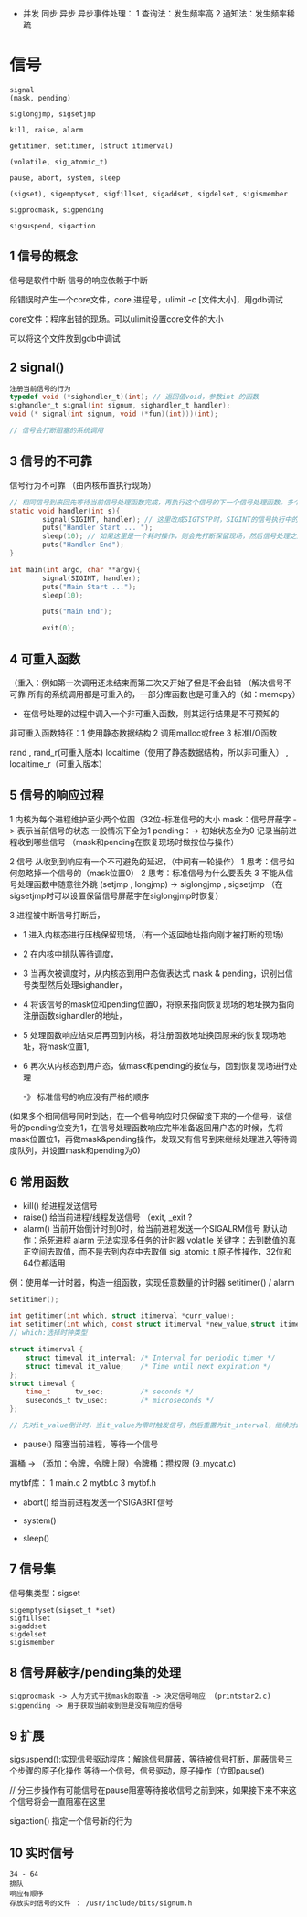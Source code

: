 - 并发
同步
异步
	异步事件处理：
		1 查询法：发生频率高
		2 通知法：发生频率稀疏

# 信号

```
signal
(mask, pending)

siglongjmp, sigsetjmp

kill, raise, alarm

getitimer, setitimer, (struct itimerval)

(volatile, sig_atomic_t)

pause, abort, system, sleep

(sigset), sigemptyset, sigfillset, sigaddset, sigdelset, sigismember

sigprocmask, sigpending

sigsuspend, sigaction
```



## 1 信号的概念

信号是软件中断
信号的响应依赖于中断

段错误时产生一个core文件，core.进程号，ulimit -c [文件大小]，用gdb调试

core文件：程序出错的现场。可以ulimit设置core文件的大小

可以将这个文件放到gdb中调试

## 2 signal()
```c
注册当前信号的行为
typedef void (*sighandler_t)(int); // 返回值void，参数int 的函数
sighandler_t signal(int signum, sighandler_t handler);
void (* signal(int signum, void (*fun)(int)))(int);

// 信号会打断阻塞的系统调用

```

## 3 信号的不可靠
信号行为不可靠
（由内核布置执行现场）

```c
// 相同信号到来回先等待当前信号处理函数完成，再执行这个信号的下一个信号处理函数。多个信号同时到来只保留一个
static void handler(int s){
        signal(SIGINT, handler); // 这里改成SIGTSTP时，SIGINT的信号执行中的系统调用会被SIGTSTP打断 // 被中断的是内核中执行的系统调用 // 信号处理函数是在用户态执行的，在它的执行过程中也会不停的被内核打断
        puts("Handler Start ... ");
        sleep(10); // 如果这里是一个耗时操作，则会先打断保留现场，然后信号处理之后再继续
    	puts("Handler End");
}

int main(int argc, char **argv){
        signal(SIGINT, handler);
        puts("Main Start ...");
        sleep(10);

        puts("Main End");

        exit(0);

```



## 4 可重入函数
（重入：例如第一次调用还未结束而第二次又开始了但是不会出错
（解决信号不可靠
所有的系统调用都是可重入的，一部分库函数也是可重入的（如：memcpy）

- 在信号处理的过程中调入一个非可重入函数，则其运行结果是不可预知的

非可重入函数特征：1 使用静态数据结构 2 调用malloc或free 3 标准I/O函数

rand , rand_r(可重入版本)
localtime（使用了静态数据结构，所以非可重入） , localtime_r（可重入版本）


## 5 信号的响应过程
1 内核为每个进程维护至少两个位图（32位-标准信号的大小
	mask：信号屏蔽字 -> 表示当前信号的状态
		一般情况下全为1
	pending：-> 初始状态全为0
		记录当前进程收到哪些信号
	（mask和pending在恢复现场时做按位与操作）

2 信号 从收到到响应有一个不可避免的延迟，（中间有一轮操作）
	1 思考：信号如何忽略掉一个信号的（mask位置0）
	2 思考：标准信号为什么要丢失
	3 不能从信号处理函数中随意往外跳 (setjmp , longjmp)
		-> siglongjmp , sigsetjmp （在sigsetjmp时可以设置保留信号屏蔽字在siglongjmp时恢复）
	

3 进程被中断信号打断后，

- 1 进入内核态进行压栈保留现场，（有一个返回地址指向刚才被打断的现场）

- 2 在内核中排队等待调度，

- 3 当再次被调度时，从内核态到用户态做表达式 mask & pending，识别出信号类型然后处理sighandler，

- 4 将该信号的mask位和pending位置0，将原来指向恢复现场的地址换为指向注册函数sighandler的地址，

- 5 处理函数响应结束后再回到内核，将注册函数地址换回原来的恢复现场地址，将mask位置1,

- 6 再次从内核态到用户态，做mask和pending的按位与，回到恢复现场进行处理

  

  -》 标准信号的响应没有严格的顺序

(如果多个相同信号同时到达，在一个信号响应时只保留接下来的一个信号，该信号的pending位变为1，在信号处理函数响应完毕准备返回用户态的时候，先将mask位置位1，再做mask&pending操作，发现又有信号到来继续处理进入等待调度队列，并设置mask和pending为0)



## 6 常用函数

- kill()
  	给进程发送信号
- raise()
  	给当前进程/线程发送信号  （exit, _exit ? 
- alarm()
  	当前开始倒计时到0时，给当前进程发送一个SIGALRM信号 
    	默认动作：杀死进程
    	alarm 无法实现多任务的计时器
    	volatile 关键字：去到数值的真正空间去取值，而不是去到内存中去取值
    	sig_atomic_t 原子性操作，32位和64位都适用

例：使用单一计时器，构造一组函数，实现任意数量的计时器
	setitimer() / alarm

```c
setitimer();

int getitimer(int which, struct itimerval *curr_value);
int setitimer(int which, const struct itimerval *new_value,struct itimerval *old_value);
// which:选择时钟类型

struct itimerval {
	struct timeval it_interval; /* Interval for periodic timer */
	struct timeval it_value;    /* Time until next expiration */
};
struct timeval {
	time_t      tv_sec;         /* seconds */
	suseconds_t tv_usec;        /* microseconds */
};

// 先对it_value倒计时，当it_value为零时触发信号，然后重置为it_interval，继续对it_value倒计时，一直这样循环下去:是一个原子化操作
```

- pause()
	阻塞当前进程，等待一个信号

漏桶 -> （添加：令牌，令牌上限）令牌桶：攒权限 (9_mycat.c)

mytbf库：
	1 main.c
	2 mytbf.c
	3 mytbf.h

- abort()
  	给当前进程发送一个SIGABRT信号
- system()

- sleep()



## 7 信号集
信号集类型：sigset
```
sigemptyset(sigset_t *set)
sigfillset
sigaddset
sigdelset
sigismember
```

## 8 信号屏蔽字/pending集的处理
	sigprocmask -> 人为方式干扰mask的取值 -> 决定信号响应  (printstar2.c)
	sigpending -> 用于获取当前收到但是没有响应的信号

## 9 扩展
sigsuspend():实现信号驱动程序：解除信号屏蔽，等待被信号打断，屏蔽信号三个步骤的原子化操作
	等待一个信号，信号驱动，原子操作（立即pause()

// 分三步操作有可能信号在pause阻塞等待接收信号之前到来，如果接下来不来这个信号将会一直阻塞在这里

sigaction()
	指定一个信号新的行为




## 10 实时信号
	34 - 64
	排队
	响应有顺序
	存放实时信号的文件 ： /usr/include/bits/signum.h

